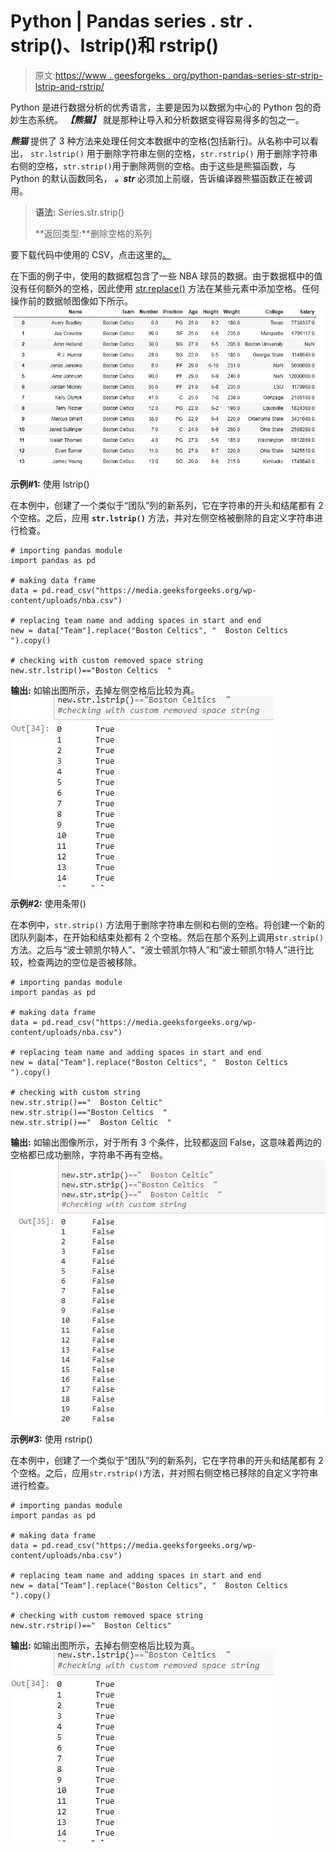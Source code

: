 # Python | Pandas series . str . strip()、lstrip()和 rstrip()

> 原文:[https://www . geesforgeks . org/python-pandas-series-str-strip-lstrip-and-rstrip/](https://www.geeksforgeeks.org/python-pandas-series-str-strip-lstrip-and-rstrip/)

Python 是进行数据分析的优秀语言，主要是因为以数据为中心的 Python 包的奇妙生态系统。 ***【熊猫】*** 就是那种让导入和分析数据变得容易得多的包之一。

***熊猫*** 提供了 3 种方法来处理任何文本数据中的空格(包括新行)。从名称中可以看出， `str.lstrip()` 用于删除字符串左侧的空格，`str.rstrip()` 用于删除字符串右侧的空格，`str.strip()`用于删除两侧的空格。由于这些是熊猫函数，与 Python 的默认函数同名， ***。str*** 必须加上前缀，告诉编译器熊猫函数正在被调用。

> **语法:** Series.str.strip()
> 
> **返回类型:**删除空格的系列

要下载代码中使用的 CSV，点击这里的[。](https://media.geeksforgeeks.org/wp-content/uploads/nba.csv)

在下面的例子中，使用的数据框包含了一些 NBA 球员的数据。由于数据框中的值没有任何额外的空格，因此使用 [str.replace()](https://www.geeksforgeeks.org/python-pandas-series-str-replace-to-replace-text-in-a-series/) 方法在某些元素中添加空格。任何操作前的数据帧图像如下所示。
![](img/059440a9724a31605af091e2c484fb0c.png)

**示例#1:** 使用 lstrip()

在本例中，创建了一个类似于“团队”列的新系列，它在字符串的开头和结尾都有 2 个空格。之后，应用 **`str.lstrip()`** 方法，并对左侧空格被删除的自定义字符串进行检查。

```
# importing pandas module
import pandas as pd

# making data frame
data = pd.read_csv("https://media.geeksforgeeks.org/wp-content/uploads/nba.csv")

# replacing team name and adding spaces in start and end
new = data["Team"].replace("Boston Celtics", "  Boston Celtics  ").copy()

# checking with custom removed space string
new.str.lstrip()=="Boston Celtics  "
```

**输出:**
如输出图所示，去掉左侧空格后比较为真。
![](img/72f07811166967043903f63b28268866.png)

**示例#2:** 使用条带()

在本例中，`str.strip()` 方法用于删除字符串左侧和右侧的空格。将创建一个新的团队列副本，在开始和结束处都有 2 个空格。然后在那个系列上调用`str.strip()`方法。之后与“波士顿凯尔特人”、“波士顿凯尔特人”和“波士顿凯尔特人”进行比较，检查两边的空位是否被移除。

```
# importing pandas module
import pandas as pd

# making data frame
data = pd.read_csv("https://media.geeksforgeeks.org/wp-content/uploads/nba.csv")

# replacing team name and adding spaces in start and end
new = data["Team"].replace("Boston Celtics", "  Boston Celtics  ").copy()

# checking with custom string
new.str.strip()=="  Boston Celtic"
new.str.strip()=="Boston Celtics  "
new.str.strip()=="  Boston Celtic  "
```

**输出:**
如输出图像所示，对于所有 3 个条件，比较都返回 False，这意味着两边的空格都已成功删除，字符串不再有空格。
![](img/8ff97684cfc741d312b4edee79f4ec22.png)

**示例#3:** 使用 rstrip()

在本例中，创建了一个类似于“团队”列的新系列，它在字符串的开头和结尾都有 2 个空格。之后，应用`str.rstrip()`方法，并对照右侧空格已移除的自定义字符串进行检查。

```
# importing pandas module
import pandas as pd

# making data frame
data = pd.read_csv("https://media.geeksforgeeks.org/wp-content/uploads/nba.csv")

# replacing team name and adding spaces in start and end
new = data["Team"].replace("Boston Celtics", "  Boston Celtics  ").copy()

# checking with custom removed space string
new.str.rstrip()=="  Boston Celtics"
```

**输出:**
如输出图所示，去掉右侧空格后比较为真。
![](img/72f07811166967043903f63b28268866.png)